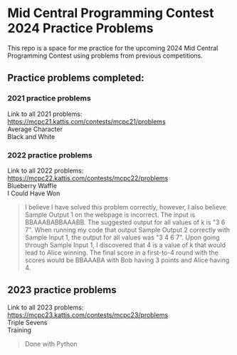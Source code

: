 # Mid Central Programming Contest 2024 Practice Problems
This repo is a space for me practice for the upcoming 2024 Mid Central Programming Contest using problems from previous competitions. 

## Practice problems completed:

### 2021 practice problems
Link to all 2021 problems: https://mcpc21.kattis.com/contests/mcpc21/problems  
Average Character  
Black and White  

### 2022 practice problems
Link to all 2022 problems: https://mcpc22.kattis.com/contests/mcpc22/problems  
Blueberry Waffle  
I Could Have Won  
> I believe I have solved this problem correctly, however, I also believe Sample Output 1 on the webpage is incorrect. The input is BBAAABABBAAABB. The suggested output for all values of k is "3 6 7". When running my code that output Sample Output 2 correctly with Sample Input 1, the output for all values was "3 4 6 7". Upon going through Sample Input 1, I discovered that 4 is a value of k that would lead to Alice winning. The final score in a first-to-4 round with the scores would be BBAAABA with Bob having 3 points and Alice having 4.

## 2023 practice problems
Link to all 2023 problems: https://mcpc23.kattis.com/contests/mcpc23/problems  
Triple Sevens  
Training  
> Done with Python  

